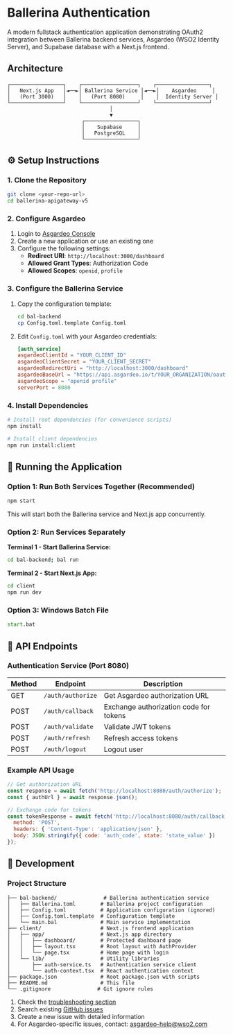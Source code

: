 #  Ballerina Authentication 

A modern fullstack authentication application demonstrating OAuth2 integration between Ballerina backend services, Asgardeo (WSO2 Identity Server), and Supabase database with a Next.js frontend.

##  Architecture

```
┌─────────────────┐    ┌──────────────────┐    ┌─────────────────┐
│   Next.js App   │◄──►│ Ballerina Service │◄──►│    Asgardeo     │
│   (Port 3000)   │    │   (Port 8080)     │    │  Identity Server │
└─────────────────┘    └──────────────────┘    └─────────────────┘
                                 │
                                 ▼
                        ┌─────────────────┐
                        │    Supabase     │
                        │   PostgreSQL    │
                        └─────────────────┘
```



## ⚙️ Setup Instructions

### 1. Clone the Repository

```bash
git clone <your-repo-url>
cd ballerina-apigateway-v5
```

### 2. Configure Asgardeo

1. Login to [Asgardeo Console](https://console.asgardeo.io)
2. Create a new application or use an existing one
3. Configure the following settings:
   - **Redirect URI**: `http://localhost:3000/dashboard`
   - **Allowed Grant Types**: Authorization Code
   - **Allowed Scopes**: `openid`, `profile`

### 3. Configure the Ballerina Service

1. Copy the configuration template:
   ```bash
   cd bal-backend
   cp Config.toml.template Config.toml
   ```

2. Edit `Config.toml` with your Asgardeo credentials:
   ```toml
   [auth_service]
   asgardeoClientId = "YOUR_CLIENT_ID"
   asgardeoClientSecret = "YOUR_CLIENT_SECRET"
   asgardeoRedirectUri = "http://localhost:3000/dashboard"
   asgardeoBaseUrl = "https://api.asgardeo.io/t/YOUR_ORGANIZATION/oauth2"
   asgardeoScope = "openid profile"
   serverPort = 8080
   ```

### 4. Install Dependencies

```bash
# Install root dependencies (for convenience scripts)
npm install

# Install client dependencies
npm run install:client
```

## 🚦 Running the Application

### Option 1: Run Both Services Together (Recommended)

```bash
npm start
```

This will start both the Ballerina service and Next.js app concurrently.

### Option 2: Run Services Separately

**Terminal 1 - Start Ballerina Service:**
```bash
cd bal-backend; bal run
```

**Terminal 2 - Start Next.js App:**
```bash
cd client
npm run dev
```

### Option 3: Windows Batch File

```cmd
start.bat
```

## 📡 API Endpoints

### Authentication Service (Port 8080)

| Method | Endpoint | Description |
|--------|----------|-------------|
| GET | `/auth/authorize` | Get Asgardeo authorization URL |
| POST | `/auth/callback` | Exchange authorization code for tokens |
| POST | `/auth/validate` | Validate JWT tokens |
| POST | `/auth/refresh` | Refresh access tokens |
| POST | `/auth/logout` | Logout user |

### Example API Usage

```javascript
// Get authorization URL
const response = await fetch('http://localhost:8080/auth/authorize');
const { authUrl } = await response.json();

// Exchange code for tokens
const tokenResponse = await fetch('http://localhost:8080/auth/callback', {
  method: 'POST',
  headers: { 'Content-Type': 'application/json' },
  body: JSON.stringify({ code: 'auth_code', state: 'state_value' })
});
```

## 🔧 Development

### Project Structure

```
├── bal-backend/               # Ballerina authentication service
│   ├── Ballerina.toml        # Ballerina project configuration
│   ├── Config.toml           # Application configuration (ignored)
│   ├── Config.toml.template  # Configuration template
│   └── main.bal              # Main service implementation
├── client/                   # Next.js frontend application
│   ├── app/                  # Next.js app directory
│   │   ├── dashboard/        # Protected dashboard page
│   │   ├── layout.tsx        # Root layout with AuthProvider
│   │   └── page.tsx          # Home page with login
│   └── lib/                  # Utility libraries
│       ├── auth-service.ts   # Authentication service client
│       └── auth-context.tsx  # React authentication context
├── package.json              # Root package.json with scripts
├── README.md                 # This file
└── .gitignore               # Git ignore rules
```

1. Check the [troubleshooting section](#-troubleshooting)
2. Search existing [GitHub issues](https://github.com/your-username/your-repo/issues)
3. Create a new issue with detailed information
4. For Asgardeo-specific issues, contact: asgardeo-help@wso2.com

